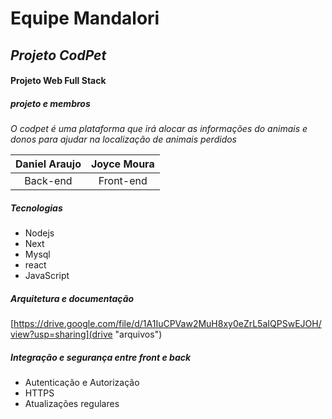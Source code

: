 # Equipe Mandalori

## *Projeto CodPet*

#### Projeto Web Full Stack

##### **projeto e membros**

*O codpet é uma plataforma que irá alocar as
informações do animais e donos para ajudar na
localização de animais perdidos*

| Daniel Araujo | Joyce Moura |
| :-----------: | :---------: |
|   Back-end   |  Front-end  |

##### Tecnologias 

* Nodejs
* Next
* Mysql
* react
* JavaScript

##### Arquitetura e documentação

[https://drive.google.com/file/d/1A1IuCPVaw2MuH8xy0eZrL5aIQPSwEJOH/view?usp=sharing](drive "arquivos")

##### **Integração e segurança entre front e back**

* Autenticação e Autorização
* HTTPS
* Atualizações regulares
